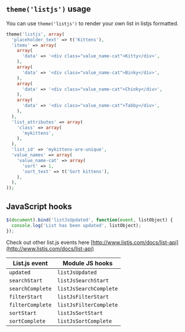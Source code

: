 `theme('listjs')` usage
-----------------------
You can use `theme('listjs')` to render your own list in listjs formatted.

```php
theme('listjs', array(
  'placeholder_text' => t('Kittens'),
  'items' => array(
    array(
      'data' => '<div class="value_name-cat">Kitty</div>',
    ),
    array(
      'data' => '<div class="value_name-cat">Binky</div>',
    ),
    array(
      'data' => '<div class="value_name-cat">Chinky</div>',
    ),
    array(
      'data' => '<div class="value_name-cat">Tabby</div>',
    ),
  ),
  'list_attributes' => array(
    'class' => array(
      'mykittens',
    ),
  ),
  'list_id' => 'mykittens-are-unique',
  'value_names' => array(
    'value_name-cat' => array(
      'sort' => 1,
      'sort_text' => t('Sort kittens'),
    ),
  ),
));
```

JavaScript hooks
----------------

```js
$(document).bind('listJsUpdated', function(event, listObject) {
  console.log('List has been updated', listObject);
});
```

Check out other list.js events here [http://www.listjs.com/docs/list-api](http://www.listjs.com/docs/list-api)

List.js event     | Module JS hooks
------------------|----------------
`updated`         | `listJsUpdated`
`searchStart`     | `listJsSearchStart`
`searchComplete`  | `listJsSearchComplete`
`filterStart`     | `listJsFilterStart`
`filterComplete`  | `listJsFilterComplete`
`sortStart`       | `listJsSortStart`
`sortComplete`    | `listJsSortComplete`
